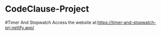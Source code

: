 # CodeClause-Project
#Timer And Stopwatch
Access the website at:https://timer-and-stopwatch-prj.netlify.app/
